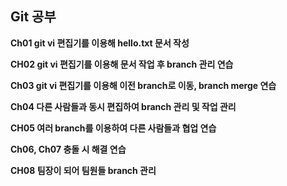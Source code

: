 ## Git 공부

**Ch01 git vi 편집기를 이용해 hello.txt 문서 작성**


**CH02 git vi 편집기를 이용해 문서 작업 후 branch 관리 연습**


**Ch03 git vi 편집기를 이용해 이전 branch로 이동, branch merge 연습**


**Ch04 다른 사람들과 동시 편집하여 branch 관리 및 작업 관리**


**CH05 여러 branch를 이용하여 다른 사람들과 협업 연습**


**Ch06, Ch07 충돌 시 해결 연습**


**CH08 팀장이 되어 팀원들 branch 관리**
